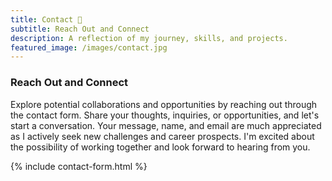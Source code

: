 ```yaml
---
title: Contact 📧
subtitle: Reach Out and Connect
description: A reflection of my journey, skills, and projects.
featured_image: /images/contact.jpg
---
```


### Reach Out and Connect

Explore potential collaborations and opportunities by reaching out through the contact form. Share your thoughts, inquiries, or opportunities, and let's start a conversation. Your message, name, and email are much appreciated as I actively seek new challenges and career prospects. I'm excited about the possibility of working together and look forward to hearing from you.

{% include contact-form.html %}

